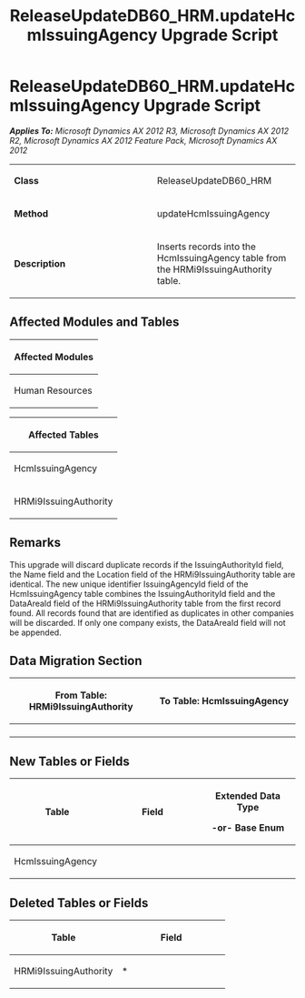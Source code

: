 ﻿---
title: ReleaseUpdateDB60_HRM.updateHcmIssuingAgency Upgrade Script
TOCTitle: ReleaseUpdateDB60_HRM.updateHcmIssuingAgency Upgrade Script
ms:assetid: 555827b5-c86b-665c-e723-279953b2d223
ms:mtpsurl: https://msdn.microsoft.com/en-us/library/JJ736176(v=AX.60)
ms:contentKeyID: 49708352
ms.date: 05/18/2015
mtps_version: v=AX.60
---

# ReleaseUpdateDB60\_HRM.updateHcmIssuingAgency Upgrade Script 


_**Applies To:** Microsoft Dynamics AX 2012 R3, Microsoft Dynamics AX 2012 R2, Microsoft Dynamics AX 2012 Feature Pack, Microsoft Dynamics AX 2012_

<table>
<colgroup>
<col style="width: 50%" />
<col style="width: 50%" />
</colgroup>
<tbody>
<tr class="odd">
<td><p><strong>Class</strong></p></td>
<td><p>ReleaseUpdateDB60_HRM</p></td>
</tr>
<tr class="even">
<td><p><strong>Method</strong></p></td>
<td><p>updateHcmIssuingAgency</p></td>
</tr>
<tr class="odd">
<td><p><strong>Description</strong></p></td>
<td><p>Inserts records into the HcmIssuingAgency table from the HRMi9IssuingAuthority table.</p></td>
</tr>
</tbody>
</table>


## Affected Modules and Tables

<table>
<colgroup>
<col style="width: 100%" />
</colgroup>
<thead>
<tr class="header">
<th><p>Affected Modules</p></th>
</tr>
</thead>
<tbody>
<tr class="odd">
<td><p>Human Resources</p></td>
</tr>
</tbody>
</table>


<table>
<colgroup>
<col style="width: 100%" />
</colgroup>
<thead>
<tr class="header">
<th><p>Affected Tables</p></th>
</tr>
</thead>
<tbody>
<tr class="odd">
<td><p>HcmIssuingAgency</p></td>
</tr>
<tr class="even">
<td><p>HRMi9IssuingAuthority</p></td>
</tr>
</tbody>
</table>


## Remarks

This upgrade will discard duplicate records if the IssuingAuthorityId field, the Name field and the Location field of the HRMi9IssuingAuthority table are identical. The new unique identifier IssuingAgencyId field of the HcmIssuingAgency table combines the IssuingAuthorityId field and the DataAreaId field of the HRMi9IssuingAuthority table from the first record found. All records found that are identified as duplicates in other companies will be discarded. If only one company exists, the DataAreaId field will not be appended.

## Data Migration Section

<table>
<colgroup>
<col style="width: 50%" />
<col style="width: 50%" />
</colgroup>
<thead>
<tr class="header">
<th><p>From Table: HRMi9IssuingAuthority</p></th>
<th><p>To Table: HcmIssuingAgency</p></th>
</tr>
</thead>
<tbody>
<tr class="odd">
<td><p></p></td>
<td><p></p></td>
</tr>
</tbody>
</table>


## New Tables or Fields

<table>
<colgroup>
<col style="width: 33%" />
<col style="width: 33%" />
<col style="width: 33%" />
</colgroup>
<thead>
<tr class="header">
<th><p>Table</p></th>
<th><p>Field</p></th>
<th><p>Extended Data Type</p>
<p>-or- Base Enum</p></th>
</tr>
</thead>
<tbody>
<tr class="odd">
<td><p>HcmIssuingAgency</p></td>
<td><p></p></td>
<td><p></p></td>
</tr>
</tbody>
</table>


## Deleted Tables or Fields

<table>
<colgroup>
<col style="width: 50%" />
<col style="width: 50%" />
</colgroup>
<thead>
<tr class="header">
<th><p>Table</p></th>
<th><p>Field</p></th>
</tr>
</thead>
<tbody>
<tr class="odd">
<td><p>HRMi9IssuingAuthority</p></td>
<td><p>*</p></td>
</tr>
</tbody>
</table>

  


